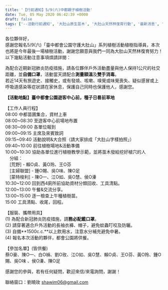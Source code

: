 ```yaml
---
title: '【行前通知】5/9(六)中都親子植樹活動'
date: Tue, 05 May 2020 06:42:39 +0000
draft: false
tags: ['--活動行前通知', '大肚山原生苗木', '大肚山天然林復育行動', '最新消息', '植樹活動', '活動訊息', '活動訊息', '種樹', '臺中都會公園', '臺中都會公園守護大肚山']
---
```


各位夥伴好，  
感謝您報名5/9(六)「臺中都會公園守護大肚山」系列植樹活動植樹指導員，本次也將是今年最後一場植樹活動，謝謝您願意與我們一同為大肚山天然林復育努力！  
以下幾點活動注意事項煩請詳閱：

為配合近期新冠肺炎防疫措施，請各位夥伴戶外活動盡量與他人保持1公尺的社交距離，並**自備口罩**，活動當天請配合**測量額溫**及**雙手消毒**。  
若近14天有旅遊史、接觸史，或有發燒、咳嗽、嗅覺或味覺喪失、疑似感冒或上呼吸道感染等症狀請在家休息，保護自己同時也保護他人，感謝您。

**【活動地點】臺中都會公園遊客中心前，種子日晷前草地**

【工作人員行程】  
08:00 中都苗圃集合，資材上車  
08:00~08:30 至遊客中心前場地布置  
08:30~09:00 各單位報到  
09:00~09:15 主席及來賓致詞  
09:15~09:40 活動說明&大合照（請大家排成「大肚山字樣拍照」）  
09:40~10:00 前往植樹場地&活動準備  
10:00~10:30 協助各單位進行植樹教學示範，並將苗木發給挖好植穴的人  
　分組：  
　\[荒野\] - 賴O貞、黃O玲、王O芬  
　\[主婦聯盟\] - 鍾O賜、吳O味、陳O足  
　\[蒙特梭利\] - 陳O一、江O如、吳O慧、侯O溱  
10:30~12:00 回到西4廁所前協助資材分類回收、工具清點。  
12:00~13:00 午餐&交流分享。  
13:00~15:00 逐一檢查上午種植樹苗。  
15:00 工具清點、收尾，回程。

【服裝、攜帶用具】  
(1) 為配合新冠肺炎防疫措施，請**務必配戴口罩**。  
(2) 請穿著適合戶外活動的長袖衣褲、帽子，避免蚊蟲叮咬及防曬。  
(3) 自備**1500c.c.**以上飲用水，注意水分補充避免中暑。  
(4) 報名本次活動的夥伴，都會公園將供餐。

【參加名單】(皆供餐)  
蔡O豪、陳O一、白O禎、劉O玫、江O如、吳O慧、賴O貞、王O芬、黃O玲、鍾O賜、吳O味 、侯O溱、陳O足

感謝您的參與，若有任何疑問，歡迎來信/來電詢問，謝謝！

聯絡窗口：劉曉玫 shawim06@gmail.com